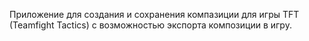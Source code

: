 Приложение для создания и сохранения компазиции для игры TFT (Teamfight Tactics) с возможностью экспорта композиции в игру.
